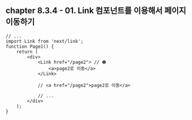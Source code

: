 ##  chapter 8.3.4 - 01. Link 컴포넌트를 이용해서 페이지 이동하기

``` 코드 8-45 Link 컴포넌트를 이용하도록 page1.js 파일 수정하기
// ...
import Link from 'next/link';
function Page1() { 
    return (
        <div>
            <Link href="/page2"> // ❶
                <a>page2로 이동</a> 
            </Link>
            
            // <a href="/page2">page2로 이동</a>

            // ... 
        </div>
    ); 
}
```

